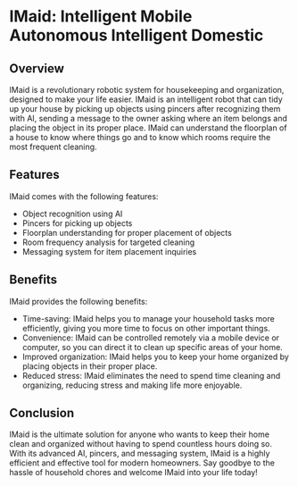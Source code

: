 # IMaid: Intelligent Mobile Autonomous Intelligent Domestic

## Overview

IMaid is a revolutionary robotic system for housekeeping and organization, designed to make your life easier. IMaid is an intelligent robot that can tidy up your house by picking up objects using pincers after recognizing them with AI, sending a message to the owner asking where an item belongs and placing the object in its proper place. IMaid can understand the floorplan of a house to know where things go and to know which rooms require the most frequent cleaning.

## Features

IMaid comes with the following features:

- Object recognition using AI
- Pincers for picking up objects
- Floorplan understanding for proper placement of objects
- Room frequency analysis for targeted cleaning
- Messaging system for item placement inquiries

## Benefits

IMaid provides the following benefits:

- Time-saving: IMaid helps you to manage your household tasks more efficiently, giving you more time to focus on other important things.
- Convenience: IMaid can be controlled remotely via a mobile device or computer, so you can direct it to clean up specific areas of your home.
- Improved organization: IMaid helps you to keep your home organized by placing objects in their proper place.
- Reduced stress: IMaid eliminates the need to spend time cleaning and organizing, reducing stress and making life more enjoyable.

## Conclusion

IMaid is the ultimate solution for anyone who wants to keep their home clean and organized without having to spend countless hours doing so. With its advanced AI, pincers, and messaging system, IMaid is a highly efficient and effective tool for modern homeowners. Say goodbye to the hassle of household chores and welcome IMaid into your life today!
